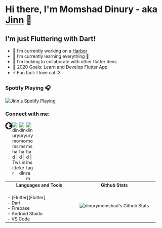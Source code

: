 # Hi there, I'm Momshad Dinury - aka [Jinn][website] 👋

## I'm just Fluttering with Dart!

- 🔭 I’m currently working on a [Harbor][Harbor]
- 🌱 I’m currently learning everything 🤣
- 👯 I’m looking to collaborate with other flutter devs
- 🥅 2020 Goals: Learn and Develop Flutter App
- ⚡ Fun fact: I love cat :3


### Spotify Playing 🎧
[<img src="https://now-playing-codestackr.vercel.app/api/spotify-playing" alt="Jinn's Spotify Playing" width="350" />](https://open.spotify.com/user/swyqyimdc12jajde4vpwd2x1b)

### Connect with me:

[<img align="left" alt="dinurymomshad" width="22px" src="https://raw.githubusercontent.com/iconic/open-iconic/master/svg/globe.svg" />][website]
[<img align="left" alt="dinurymomshad | Twitter" width="22px" src="https://cdn.jsdelivr.net/npm/simple-icons@v3/icons/twitter.svg" />][twitter]
[<img align="left" alt="dinurymomshad | LinkedIn" width="22px" src="https://cdn.jsdelivr.net/npm/simple-icons@v3/icons/linkedin.svg" />][linkedin]
[<img align="left" alt="dinurymomshad | Instagram" width="22px" src="https://cdn.jsdelivr.net/npm/simple-icons@v3/icons/instagram.svg" />][instagram]

<br/>
<table>
<tr>
<th>Languages and Tools<th/>
<th>Github Stats<th/>
<tr/>

<tr>
<td>
    <img width="200"/><br/>
    - [Flutter][Flutter]<br/>  
    - Dart<br/> 
    - Firebase<br/> 
    - Android Stuido<br/> 
    - VS Code
<td/>
<td><img align="left" alt="dinurymomshad's Github Stats" src="https://github-readme-stats.vercel.app/api?username=dinurymomshad&show_icons=true&hide_border=true" /><td/>
<tr/>
<table/>



<br />

<br />

[website]: http://bit.ly/dinurymomshad
[Harbor]: https://theharborapp.com/
[Flutter]: https://flutter.dev/assets/flutter-lockup-1caf6476beed76adec3c477586da54de6b552b2f42108ec5bc68dc63bae2df75.png
[twitter]: https://twitter.com/dinurymomshad/
[instagram]: https://instagram.com/dinurymomshad/
[linkedin]: https://www.linkedin.com/in/dinurymomshad/
